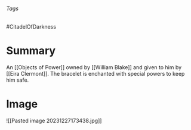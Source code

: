 ###### Tags

#CitadelOfDarkness 

# Summary
An [[Objects of Power]] owned by [[William Blake]] and given to him by [[Eira Clermont]]. The bracelet is enchanted with special powers to keep him safe.

# Image
![[Pasted image 20231227173438.jpg]]